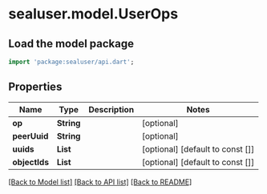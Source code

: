 # sealuser.model.UserOps

## Load the model package
```dart
import 'package:sealuser/api.dart';
```

## Properties
Name | Type | Description | Notes
------------ | ------------- | ------------- | -------------
**op** | **String** |  | [optional] 
**peerUuid** | **String** |  | [optional] 
**uuids** | **List<String>** |  | [optional] [default to const []]
**objectIds** | **List<String>** |  | [optional] [default to const []]

[[Back to Model list]](../README.md#documentation-for-models) [[Back to API list]](../README.md#documentation-for-api-endpoints) [[Back to README]](../README.md)


